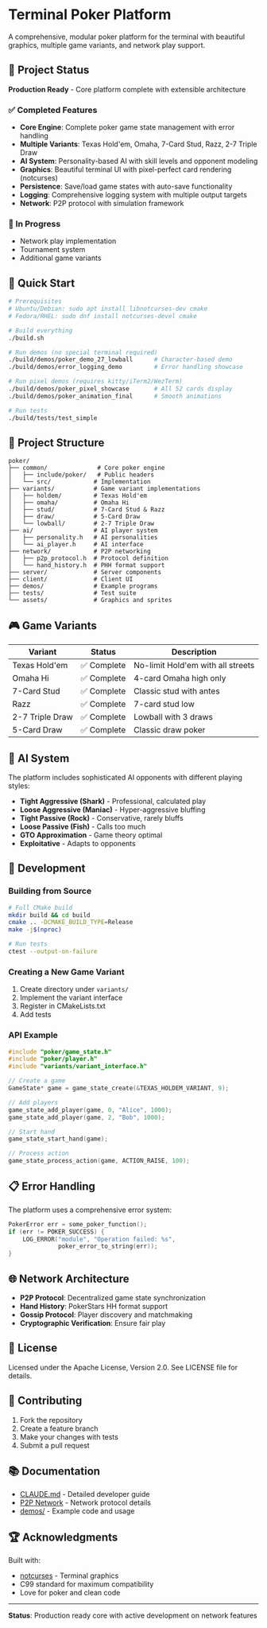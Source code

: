 # Terminal Poker Platform

A comprehensive, modular poker platform for the terminal with beautiful graphics, multiple game variants, and network play support.

## 🎯 Project Status

**Production Ready** - Core platform complete with extensible architecture

### ✅ Completed Features
- **Core Engine**: Complete poker game state management with error handling
- **Multiple Variants**: Texas Hold'em, Omaha, 7-Card Stud, Razz, 2-7 Triple Draw
- **AI System**: Personality-based AI with skill levels and opponent modeling
- **Graphics**: Beautiful terminal UI with pixel-perfect card rendering (notcurses)
- **Persistence**: Save/load game states with auto-save functionality
- **Logging**: Comprehensive logging system with multiple output targets
- **Network**: P2P protocol with simulation framework

### 🚧 In Progress
- Network play implementation
- Tournament system
- Additional game variants

## 🚀 Quick Start

```bash
# Prerequisites
# Ubuntu/Debian: sudo apt install libnotcurses-dev cmake
# Fedora/RHEL: sudo dnf install notcurses-devel cmake

# Build everything
./build.sh

# Run demos (no special terminal required)
./build/demos/poker_demo_27_lowball      # Character-based demo
./build/demos/error_logging_demo         # Error handling showcase

# Run pixel demos (requires kitty/iTerm2/WezTerm)
./build/demos/poker_pixel_showcase       # All 52 cards display
./build/demos/poker_animation_final      # Smooth animations

# Run tests
./build/tests/test_simple
```

## 📁 Project Structure

```
poker/
├── common/              # Core poker engine
│   ├── include/poker/   # Public headers
│   └── src/            # Implementation
├── variants/           # Game variant implementations
│   ├── holdem/         # Texas Hold'em
│   ├── omaha/          # Omaha Hi
│   ├── stud/           # 7-Card Stud & Razz
│   ├── draw/           # 5-Card Draw
│   └── lowball/        # 2-7 Triple Draw
├── ai/                 # AI player system
│   ├── personality.h   # AI personalities
│   └── ai_player.h     # AI interface
├── network/            # P2P networking
│   ├── p2p_protocol.h  # Protocol definition
│   └── hand_history.h  # PHH format support
├── server/             # Server components
├── client/             # Client UI
├── demos/              # Example programs
├── tests/              # Test suite
└── assets/             # Graphics and sprites
```

## 🎮 Game Variants

| Variant | Status | Description |
|---------|--------|-------------|
| Texas Hold'em | ✅ Complete | No-limit Hold'em with all streets |
| Omaha Hi | ✅ Complete | 4-card Omaha high only |
| 7-Card Stud | ✅ Complete | Classic stud with antes |
| Razz | ✅ Complete | 7-card stud low |
| 2-7 Triple Draw | ✅ Complete | Lowball with 3 draws |
| 5-Card Draw | ✅ Complete | Classic draw poker |

## 🤖 AI System

The platform includes sophisticated AI opponents with different playing styles:

- **Tight Aggressive (Shark)** - Professional, calculated play
- **Loose Aggressive (Maniac)** - Hyper-aggressive bluffing
- **Tight Passive (Rock)** - Conservative, rarely bluffs
- **Loose Passive (Fish)** - Calls too much
- **GTO Approximation** - Game theory optimal
- **Exploitative** - Adapts to opponents

## 🔧 Development

### Building from Source

```bash
# Full CMake build
mkdir build && cd build
cmake .. -DCMAKE_BUILD_TYPE=Release
make -j$(nproc)

# Run tests
ctest --output-on-failure
```

### Creating a New Game Variant

1. Create directory under `variants/`
2. Implement the variant interface
3. Register in CMakeLists.txt
4. Add tests

### API Example

```c
#include "poker/game_state.h"
#include "poker/player.h"
#include "variants/variant_interface.h"

// Create a game
GameState* game = game_state_create(&TEXAS_HOLDEM_VARIANT, 9);

// Add players
game_state_add_player(game, 0, "Alice", 1000);
game_state_add_player(game, 2, "Bob", 1000);

// Start hand
game_state_start_hand(game);

// Process action
game_state_process_action(game, ACTION_RAISE, 100);
```

## 📋 Error Handling

The platform uses a comprehensive error system:

```c
PokerError err = some_poker_function();
if (err != POKER_SUCCESS) {
    LOG_ERROR("module", "Operation failed: %s", 
              poker_error_to_string(err));
}
```

## 🌐 Network Architecture

- **P2P Protocol**: Decentralized game state synchronization
- **Hand History**: PokerStars HH format support
- **Gossip Protocol**: Player discovery and matchmaking
- **Cryptographic Verification**: Ensure fair play

## 📄 License

Licensed under the Apache License, Version 2.0. See LICENSE file for details.

## 🤝 Contributing

1. Fork the repository
2. Create a feature branch
3. Make your changes with tests
4. Submit a pull request

## 📚 Documentation

- [CLAUDE.md](CLAUDE.md) - Detailed developer guide
- [P2P Network](P2P_NETWORK_IMPLEMENTATION.md) - Network protocol details
- [demos/](demos/) - Example code and usage

## 🏆 Acknowledgments

Built with:
- [notcurses](https://github.com/dankamongmen/notcurses) - Terminal graphics
- C99 standard for maximum compatibility
- Love for poker and clean code

---
**Status**: Production ready core with active development on network features